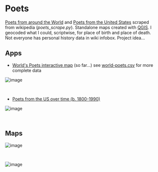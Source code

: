 # Poets
[Poets from around the World](https://en.wikipedia.org/wiki/List_of_poets) and [Poets from the United States](https://en.wikipedia.org/wiki/List_of_poets_from_the_United_States) scraped from wikipedia (*poets_scrape.py*). Standalone maps created with [QGIS](https://www.qgis.org/en/site/). I geocoded what I could, scriptwise, for place of birth and place of death. Not everyone has personal history data in wiki infobox. Project idea...

## Apps
* [World's Poets interactive map](http://slackerdesign.com/poets/poets.html) (so far...) see [world-poets.csv](world-poets.csv) for more complete data

![image](https://github.com/briggsreschke/poets/assets/16325768/c1d52860-da1f-42c5-a5bd-d0caa5312500)

<br/>

* [Poets from the US over time (b. 1800-1990)](http://slackerdesign.com/poets/poet_timeslider.html)

![image](https://github.com/briggsreschke/poets/assets/16325768/8108bf8f-7fcd-4a40-ae2c-17f356c333cf)

<br/>

## Maps
![image](https://github.com/briggsreschke/poets/assets/16325768/3d02d9dd-0b5b-4c78-bec5-70642335de77)

<br/>

![image](https://github.com/briggsreschke/poets/assets/16325768/6858052f-ac00-47c6-b4e8-942e4bbdf26e)


